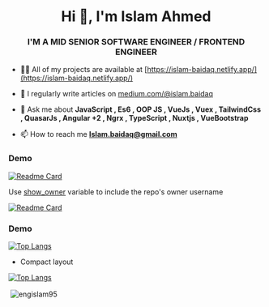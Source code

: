 <h1 align="center">Hi 👋, I'm Islam Ahmed</h1>
<h3 align="center">I'M A MID SENIOR SOFTWARE ENGINEER / FRONTEND ENGINEER</h3>

- 👨‍💻 All of my projects are available at [https://islam-baidaq.netlify.app/](https://islam-baidaq.netlify.app/)

- 📝 I regularly write articles on [medium.com/@islam.baidaq](medium.com/@islam.baidaq)

- 💬 Ask me about **JavaScript , Es6 , OOP JS  , VueJs , Vuex , TailwindCss , QuasarJs , Angular +2  , Ngrx , TypeScript , Nuxtjs , VueBootstrap**

- 📫 How to reach me **Islam.baidaq@gmail.com**


### Demo

[![Readme Card](https://github-readme-stats.vercel.app/api/pin/?username=engIslam95&repo=github-readme-stats)](https://github.com/engIslam95/github-readme-stats)

Use [show_owner](#customization) variable to include the repo's owner username

[![Readme Card](https://github-readme-stats.vercel.app/api/pin/?username=engIslam95&repo=github-readme-stats&show_owner=true)](https://github.com/engIslam95/github-readme-stats)


### Demo

[![Top Langs](https://github-readme-stats.vercel.app/api/top-langs/?username=engIslam95)](https://github.com/engIslam95/github-readme-stats)

- Compact layout

[![Top Langs](https://github-readme-stats.vercel.app/api/top-langs/?username=engIslam95&layout=compact)](https://github.com/engIslam95/github-readme-stats)



<p>&nbsp;<img align="center" src="https://github-readme-stats.vercel.app/api?username=engislam95&show_icons=true&locale=en" alt="engislam95" /></p>

